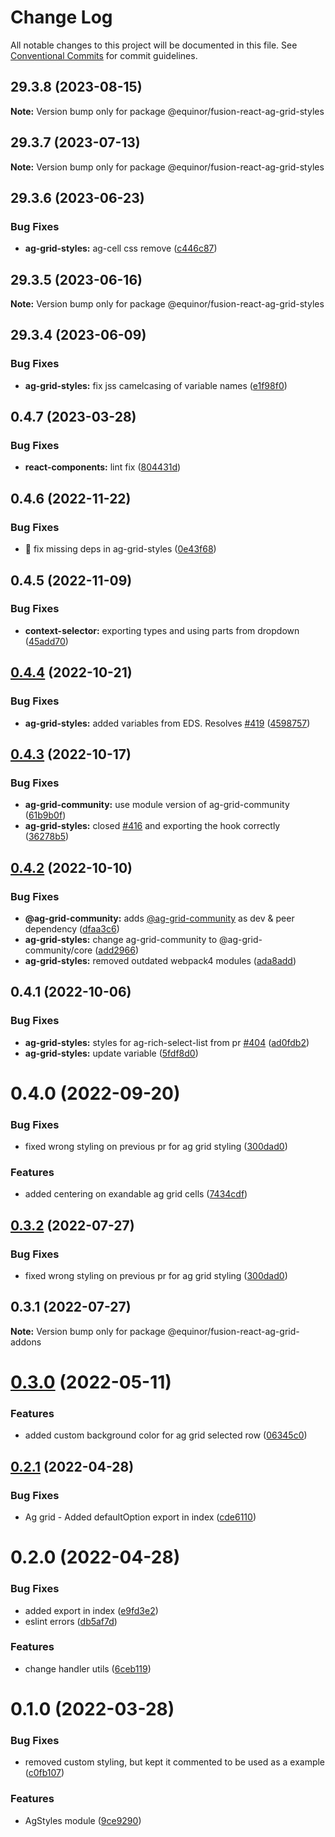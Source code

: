# Change Log

All notable changes to this project will be documented in this file.
See [Conventional Commits](https://conventionalcommits.org) for commit guidelines.

## 29.3.8 (2023-08-15)

**Note:** Version bump only for package @equinor/fusion-react-ag-grid-styles





## 29.3.7 (2023-07-13)

**Note:** Version bump only for package @equinor/fusion-react-ag-grid-styles





## 29.3.6 (2023-06-23)


### Bug Fixes

* **ag-grid-styles:** ag-cell css remove ([c446c87](https://github.com/equinor/fusion-react-components/commit/c446c87a2126d627cf217e68d828a10a4ca933e5))





## 29.3.5 (2023-06-16)

**Note:** Version bump only for package @equinor/fusion-react-ag-grid-styles





## 29.3.4 (2023-06-09)


### Bug Fixes

* **ag-grid-styles:** fix jss camelcasing of variable names ([e1f98f0](https://github.com/equinor/fusion-react-components/commit/e1f98f0fce025bb289de6b9f7498ca58795596d4))





## 0.4.7 (2023-03-28)


### Bug Fixes

* **react-components:** lint fix ([804431d](https://github.com/equinor/fusion-react-components/commit/804431d8451cb66546a82a4a5f7458df8509b078))





## 0.4.6 (2022-11-22)


### Bug Fixes

* :bug: fix missing deps in ag-grid-styles ([0e43f68](https://github.com/equinor/fusion-react-components/commit/0e43f685c98eb00adea8ab3c706c8226350f31c6))





## 0.4.5 (2022-11-09)


### Bug Fixes

* **context-selector:** exporting types and using parts from dropdown ([45add70](https://github.com/equinor/fusion-react-components/commit/45add70b6f35e42c625b004de171b08b0eb3bbbc))





## [0.4.4](https://github.com/equinor/fusion-react-components/compare/@equinor/fusion-react-ag-grid-styles@0.4.3...@equinor/fusion-react-ag-grid-styles@0.4.4) (2022-10-21)


### Bug Fixes

* **ag-grid-styles:** added variables from EDS. Resolves [#419](https://github.com/equinor/fusion-react-components/issues/419) ([4598757](https://github.com/equinor/fusion-react-components/commit/45987572a675eb140b074a1159f68db40fa47bb8))





## [0.4.3](https://github.com/equinor/fusion-react-components/compare/@equinor/fusion-react-ag-grid-styles@0.4.2...@equinor/fusion-react-ag-grid-styles@0.4.3) (2022-10-17)


### Bug Fixes

* **ag-grid-community:** use module version of ag-grid-community ([61b9b0f](https://github.com/equinor/fusion-react-components/commit/61b9b0f5010234980ba9b07b97da6d5cdff5cf95))
* **ag-grid-styles:** closed [#416](https://github.com/equinor/fusion-react-components/issues/416) and exporting the hook correctly ([36278b5](https://github.com/equinor/fusion-react-components/commit/36278b52cb1387d7a132130a5f7e9287fb9e8792))





## [0.4.2](https://github.com/equinor/fusion-react-components/compare/@equinor/fusion-react-ag-grid-styles@0.4.1...@equinor/fusion-react-ag-grid-styles@0.4.2) (2022-10-10)


### Bug Fixes

* **@ag-grid-community:** adds [@ag-grid-community](https://github.com/ag-grid-community) as dev & peer dependency ([dfaa3c6](https://github.com/equinor/fusion-react-components/commit/dfaa3c685e8cefa8dde2cbee60f3c1f3e08dfa25))
* **ag-grid-styles:** change ag-grid-community to @ag-grid-community/core ([add2966](https://github.com/equinor/fusion-react-components/commit/add29669326ed5184f263eda52dc00b3b12a86b1))
* **ag-grid-styles:** removed outdated webpack4 modules ([ada8add](https://github.com/equinor/fusion-react-components/commit/ada8addd68f1fc83f7711ae648b0ad57704a23f0))





## 0.4.1 (2022-10-06)


### Bug Fixes

* **ag-grid-styles:** styles for ag-rich-select-list from pr [#404](https://github.com/equinor/fusion-react-components/issues/404) ([ad0fdb2](https://github.com/equinor/fusion-react-components/commit/ad0fdb225b4bc8d8b3adbd38b6323f45e433820b))
* **ag-grid-styles:** update variable ([5fdf8d0](https://github.com/equinor/fusion-react-components/commit/5fdf8d04d9d7ae989302cd7882f304ff297169fc))





# 0.4.0 (2022-09-20)


### Bug Fixes

* fixed wrong styling on previous pr for ag grid styling ([300dad0](https://github.com/equinor/fusion-react-components/commit/300dad078a08381de4f18370eee3197a9a426e52))


### Features

* added centering on exandable ag grid cells ([7434cdf](https://github.com/equinor/fusion-react-components/commit/7434cdf4e543dc200b3bf4d7a7d5696d64ed1518))





## [0.3.2](https://github.com/equinor/fusion-react-components/compare/@equinor/fusion-react-ag-grid-addons@0.3.1...@equinor/fusion-react-ag-grid-addons@0.3.2) (2022-07-27)


### Bug Fixes

* fixed wrong styling on previous pr for ag grid styling ([300dad0](https://github.com/equinor/fusion-react-components/commit/300dad078a08381de4f18370eee3197a9a426e52))





## 0.3.1 (2022-07-27)

**Note:** Version bump only for package @equinor/fusion-react-ag-grid-addons





# [0.3.0](https://github.com/equinor/fusion-react-components/compare/@equinor/fusion-react-ag-grid-addons@0.2.1...@equinor/fusion-react-ag-grid-addons@0.3.0) (2022-05-11)


### Features

* added custom background color for ag grid selected row ([06345c0](https://github.com/equinor/fusion-react-components/commit/06345c02569292c08b0e6c494061506582e5f357))





## [0.2.1](https://github.com/equinor/fusion-react-components/compare/@equinor/fusion-react-ag-grid-addons@0.2.0...@equinor/fusion-react-ag-grid-addons@0.2.1) (2022-04-28)


### Bug Fixes

* Ag grid - Added defaultOption export in index ([cde6110](https://github.com/equinor/fusion-react-components/commit/cde611021db0cfd21ca6f631abf2a4765cc844c3))





# 0.2.0 (2022-04-28)


### Bug Fixes

* added export in index ([e9fd3e2](https://github.com/equinor/fusion-react-components/commit/e9fd3e2dae78de5df682843b0ed8b8bc69af09b0))
* eslint errors ([db5af7d](https://github.com/equinor/fusion-react-components/commit/db5af7d4f41f16a4e41a6e52b9f5623046989cbe))


### Features

* change handler utils ([6ceb119](https://github.com/equinor/fusion-react-components/commit/6ceb119725ca515cfac6d9a73c9c20bee1fd9b3b))





# 0.1.0 (2022-03-28)


### Bug Fixes

* removed custom styling, but kept it commented to be used as a example ([c0fb107](https://github.com/equinor/fusion-react-components/commit/c0fb107087a9c3b52f18aaa3f368f0e0dadeee4d))


### Features

* AgStyles module ([9ce9290](https://github.com/equinor/fusion-react-components/commit/9ce92909013ae37c319f494225253a558f2d7781))
